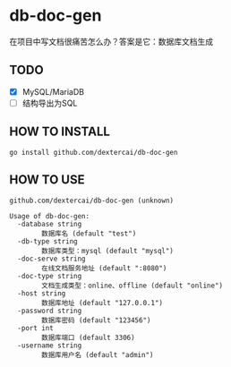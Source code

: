 # db-doc-gen
在项目中写文档很痛苦怎么办？答案是它：数据库文档生成    

## TODO 
- [x] MySQL/MariaDB
- [ ] 结构导出为SQL

## HOW TO INSTALL
```shell
go install github.com/dextercai/db-doc-gen
```

## HOW TO USE
```
github.com/dextercai/db-doc-gen (unknown)

Usage of db-doc-gen:
  -database string
        数据库名 (default "test")
  -db-type string
        数据库类型：mysql (default "mysql")
  -doc-serve string
        在线文档服务地址 (default ":8080")
  -doc-type string
        文档生成类型：online、offline (default "online")
  -host string
        数据库地址 (default "127.0.0.1")
  -password string
        数据库密码 (default "123456")
  -port int
        数据库端口 (default 3306)
  -username string
        数据库用户名 (default "admin")
```
